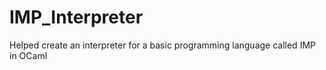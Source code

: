 # IMP_Interpreter
Helped create an interpreter for a basic programming language called IMP in OCaml
